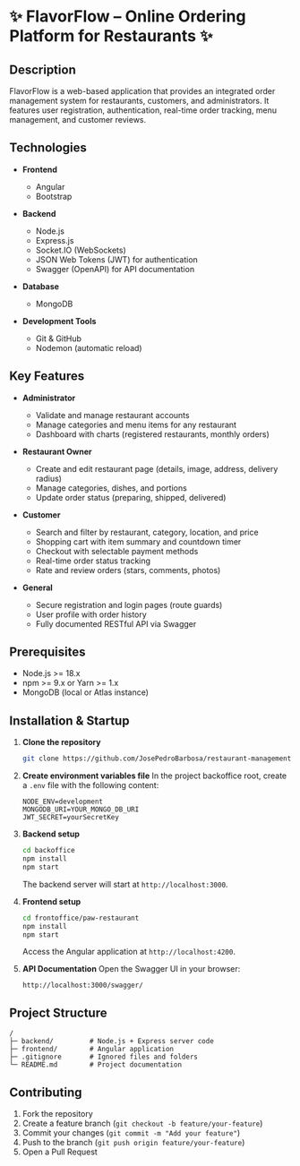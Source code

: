 # ✨ FlavorFlow – Online Ordering Platform for Restaurants ✨

## Description

FlavorFlow is a web-based application that provides an integrated order management system for restaurants, customers, and administrators. It features user registration, authentication, real-time order tracking, menu management, and customer reviews.

## Technologies

* **Frontend**

  * Angular
  * Bootstrap
* **Backend**

  * Node.js
  * Express.js
  * Socket.IO (WebSockets)
  * JSON Web Tokens (JWT) for authentication
  * Swagger (OpenAPI) for API documentation
* **Database**

  * MongoDB
* **Development Tools**

  * Git & GitHub
  * Nodemon (automatic reload)

## Key Features

* **Administrator**

  * Validate and manage restaurant accounts
  * Manage categories and menu items for any restaurant
  * Dashboard with charts (registered restaurants, monthly orders)

* **Restaurant Owner**

  * Create and edit restaurant page (details, image, address, delivery radius)
  * Manage categories, dishes, and portions
  * Update order status (preparing, shipped, delivered)

* **Customer**

  * Search and filter by restaurant, category, location, and price
  * Shopping cart with item summary and countdown timer
  * Checkout with selectable payment methods
  * Real-time order status tracking
  * Rate and review orders (stars, comments, photos)

* **General**

  * Secure registration and login pages (route guards)
  * User profile with order history
  * Fully documented RESTful API via Swagger

## Prerequisites

* Node.js >= 18.x
* npm >= 9.x or Yarn >= 1.x
* MongoDB (local or Atlas instance)

## Installation & Startup

1. **Clone the repository**

   ```bash
   git clone https://github.com/JosePedroBarbosa/restaurant-management-system.git
   ```

2. **Create environment variables file** In the project backoffice root, create a `.env` file with the following content:

   ```dotenv
   NODE_ENV=development
   MONGODB_URI=YOUR_MONGO_DB_URI
   JWT_SECRET=yourSecretKey
   ```

3. **Backend setup**

   ```bash
   cd backoffice
   npm install
   npm start   
   ```

   The backend server will start at `http://localhost:3000`.

4. **Frontend setup**

   ```bash
   cd frontoffice/paw-restaurant
   npm install
   npm start
   ```

   Access the Angular application at `http://localhost:4200`.

5. **API Documentation** Open the Swagger UI in your browser:

   ```
   http://localhost:3000/swagger/
   ```

## Project Structure

```
/
├─ backend/         # Node.js + Express server code
├─ frontend/        # Angular application
├─ .gitignore       # Ignored files and folders
└─ README.md        # Project documentation
```

## Contributing

1. Fork the repository
2. Create a feature branch (`git checkout -b feature/your-feature`)
3. Commit your changes (`git commit -m "Add your feature"`)
4. Push to the branch (`git push origin feature/your-feature`)
5. Open a Pull Request